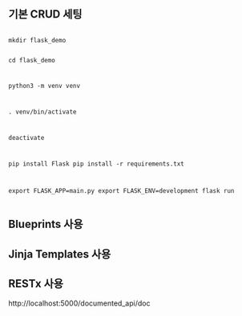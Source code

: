 <h2>
기본 CRUD 세팅
</h2>
<pre><code>
mkdir flask_demo

cd flask_demo

python3 -m venv venv

. venv/bin/activate

deactivate

pip install Flask
pip install -r requirements.txt


export FLASK_APP=main.py
export FLASK_ENV=development
flask run
</code></pre>


<h2>
Blueprints 사용
</h2>

<h2>
Jinja Templates 사용
</h2>

<h2>
RESTx 사용
</h2>

http://localhost:5000/documented_api/doc

